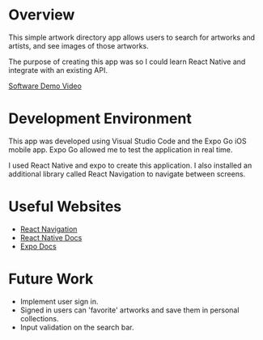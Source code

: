 # Overview

This simple artwork directory app allows users to search for artworks and artists, and see images of those artworks.

The purpose of creating this app was so I could learn React Native and integrate with an existing API.

[Software Demo Video](https://youtu.be/tnoQrBW8aiY)

# Development Environment

This app was developed using Visual Studio Code and the Expo Go iOS mobile app. Expo Go allowed me to test the application in real time.

I used React Native and expo to create this application. I also installed an additional library called React Navigation to navigate between screens.

# Useful Websites

* [React Navigation](https://reactnavigation.org/)
* [React Native Docs](https://reactnative.dev/docs/getting-started)
* [Expo Docs](https://docs.expo.dev/)

# Future Work

* Implement user sign in.
* Signed in users can 'favorite' artworks and save them in personal collections.
* Input validation on the search bar.
